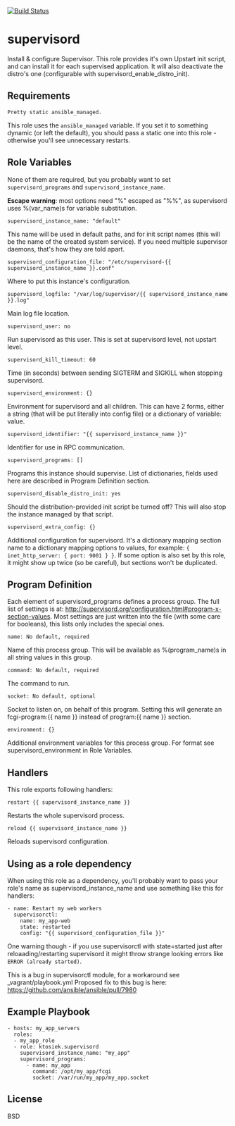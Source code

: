 [![Build Status](https://travis-ci.org/ktosiek/ansible-supervisord.svg?branch=master)](https://travis-ci.org/ktosiek/ansible-supervisord)

supervisord
===========

Install & configure Supervisor.
This role provides it's own Upstart init script, and can install it for each supervised application.
It will also deactivate the distro's one (configurable with supervisord_enable_distro_init).


Requirements
------------

    Pretty static ansible_managed.

This role uses the ``ansible_managed`` variable. If you set it to something dynamic (or left the default), you should pass a static one into this role - otherwise you'll see unnecessary restarts.



Role Variables
--------------

None of them are required, but you probably want to set ``supervisord_programs`` and ``supervisord_instance_name``.

**Escape warning**: most options need "%" escaped as "%%", as supervisord uses %(var_name)s for variable substitution.


    supervisord_instance_name: "default"

This name will be used in default paths, and for init script names (this will be the name of the created system service).
If you need multiple supervisor daemons, that's how they are told apart.


    supervisord_configuration_file: "/etc/supervisord-{{ supervisord_instance_name }}.conf"

Where to put this instance's configuration.


    supervisord_logfile: "/var/log/supervisor/{{ supervisord_instance_name }}.log"

Main log file location.


    supervisord_user: no

Run supervisord as this user.
This is set at supervisord level, not upstart level.


    supervisord_kill_timeout: 60

Time (in seconds) between sending SIGTERM and SIGKILL when stopping supervisord.


    supervisord_environment: {}

Environment for supervisord and all children.
This can have 2 forms, either a string (that will be put literally into config file) or a dictionary of variable: value.


    supervisord_identifier: "{{ supervisord_instance_name }}"

Identifier for use in RPC communication.


    supervisord_programs: []

Programs this instance should supervise. List of dictionaries, fields used here are described in Program Definition section.


    supervisord_disable_distro_init: yes

Should the distribution-provided init script be turned off? This will also stop the instance managed by that script.


    supervisord_extra_config: {}

Additional configuration for supervisord.
It's a dictionary mapping section name to a dictionary mapping options to values, for example: ``{ inet_http_server: { port: 9001 } }``.
If some option is also set by this role, it might show up twice (so be careful),
but sections won't be duplicated.


Program Definition
------------------

Each element of supervisord_programs defines a process group.
The full list of settings is at: http://supervisord.org/configuration.html#program-x-section-values.
Most settings are just written into the file (with some care for booleans), this lists only includes the special ones.


    name: No default, required

Name of this process group.
This will be available as %(program_name)s in all string values in this group.


    command: No default, required

The command to run.


    socket: No default, optional

Socket to listen on, on behalf of this program.
Setting this will generate an fcgi-program:{{ name }} instead of program:{{ name }} section.


    environment: {}

Additional environment variables for this process group. For format see supervisord_environment in Role Variables.


Handlers
--------

This role exports following handlers:

    restart {{ supervisord_instance_name }}

Restarts the whole supervisord process.

    reload {{ supervisord_instance_name }}

Reloads supervisord configuration.


Using as a role dependency
--------------------------

When using this role as a dependency, you'll probably want to pass your role's name as supervisord_instance_name and use something like this for handlers:

    - name: Restart my web workers
      supervisorctl:
        name: my_app-web
        state: restarted
        config: "{{ supervisord_configuration_file }}"

One warning though - if you use supervisorctl with state=started just after reloaading/restarting supervisord
it might throw strange looking errors like ``ERROR (already started)``.

This is a bug in supervisorctl module, for a workaround see _vagrant/playbook.yml
Proposed fix to this bug is here: https://github.com/ansible/ansible/pull/7980


Example Playbook
-------------------------

    - hosts: my_app_servers
      roles:
      - my_app_role
      - role: ktosiek.supervisord
        supervisord_instance_name: "my_app"
        supervisord_programs:
          - name: my_app
            command: /opt/my_app/fcgi
            socket: /var/run/my_app/my_app.socket


License
-------

BSD
